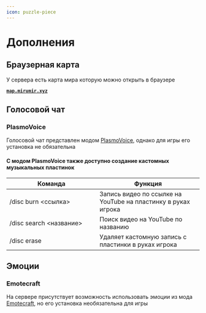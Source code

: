```yaml
---
icon: puzzle-piece
---
```


# Дополнения

## Браузерная карта

У сервера есть карта мира которую можно открыть в браузере

[**`map.mirumir.xyz`**](https://map.mirumir.xyz/)

## Голосовой чат

### PlasmoVoice

Голосовой чат представлен модом [PlasmoVoice](https://modrinth.com/plugin/plasmo-voice), однако для игры его установка не обязательна

#### С модом PlasmoVoice также доступно создание кастомных музыкальных пластинок

<table><thead><tr><th width="219">Команда</th><th>Функция</th></tr></thead><tbody><tr><td>/disc burn &#x3C;ссылка></td><td>Запись видео по ссылке на YouTube на пластинку в руках игрока</td></tr><tr><td>/disc search &#x3C;название></td><td>Поиск видео на YouTube по названию</td></tr><tr><td>/disc erase</td><td>Удаляет кастомную запись с пластинки в руках игрока</td></tr></tbody></table>

## Эмоции

### Emotecraft

На сервере присутствует возможность использовать эмоции из мода [Emotecraft](https://modrinth.com/plugin/emotecraft), но его установка необязательна для игры

